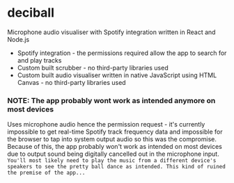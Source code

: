 # deciball
Microphone audio visualiser with Spotify integration written in React and Node.js
- Spotify integration - the permissions required allow the app to search for and play tracks
- Custom built scrubber - no third-party libraries used
- Custom built audio visualiser written in native JavaScript using HTML Canvas - no third-party libraries used

### NOTE: The app probably wont work as intended anymore on most devices
Uses microphone audio hence the permission request - it's currently impossible to get real-time Spotify track frequency data and impossible for the browser to tap into system output audio so this was the compromise. Because of this, the app probably won't work as intended on most devices due to output sound being digitally cancelled out in the microphone input. `You'll most likely need to play the music from a different device's speakers to see the pretty ball dance as intended. This kind of ruined the premise of the app...`
